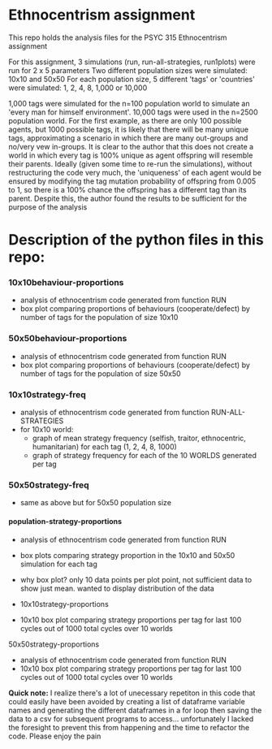 # Ethnocentrism assignment

This repo holds the analysis files for the PSYC 315 Ethnocentrism assignment

For this assignment, 3 simulations (run, run-all-strategies, run1plots) were run for 2 x 5 parameters 
Two different population sizes were simulated: 10x10 and 50x50
For each population size, 5 different 'tags' or 'countries' were simulated: 1, 2, 4, 8, 1,000 or 10,000

1,000 tags were simulated for the n=100 population world to simulate an 'every man for himself environment'. 10,000 tags were used in the n=2500 population world. For the first example, as there are only 100 possible agents, but 1000 possible tags, it is likely that there will be many unique tags, approximating a scenario in which there are many out-groups and no/very vew in-groups. 
It is clear to the author that this does not create a world in which every tag is 100% unique as agent offspring will resemble their parents.
Ideally (given some time to re-run the simulations), without restructuring the code very much, the 'uniqueness' of each agent would be ensured by modifying the tag mutation probability of offspring from 0.005 to 1, so there is a 100% chance the offspring has a different tag than its parent. 
Despite this, the author found the results to be sufficient for the purpose of the analysis

# Description of the python files in this repo:

### 10x10behaviour-proportions
- analysis of ethnocentrism code generated from function RUN
- box plot comparing proportions of behaviours (cooperate/defect) by number of tags for the population of size 10x10 

### 50x50behaviour-proportions
- analysis of ethnocentrism code generated from function RUN
- box plot comparing proportions of behaviours (cooperate/defect) by number of tags for the population of size 50x50 

### 10x10strategy-freq
- analysis of ethnocentrism code generated from function RUN-ALL-STRATEGIES
- for 10x10 world:
	- graph of mean strategy frequency (selfish, traitor, ethnocentric, humanitarian) for each tag (1, 2, 4, 8, 1000)
	- graph of strategy frequency for each of the 10 WORLDS generated per tag 

### 50x50strategy-freq
- same as above but for 50x50 population size

#### population-strategy-proportions
- analysis of ethnocentrism code generated from function RUN
- box plots comparing strategy proportion in the 10x10 and 50x50 simulation for each tag 
- why box plot? only 10 data points per plot point, not sufficient data to show just mean. wanted to display distribution of the data

- 10x10strategy-proportions
- 10x10 box plot comparing strategy proportions per tag for last 100 cycles out of 1000 total cycles over 10 worlds 

50x50strategy-proportions
- analysis of ethnocentrism code generated from function RUN
- 10x10 box plot comparing strategy proportions per tag for last 100 cycles out of 1000 total cycles over 10 worlds 


**Quick note:**
I realize there's a lot of unecessary repetiton in this code that could easily have been avoided by creating a list of dataframe variable names and generating the different dataframes in a for loop then saving the data to a csv for subsequent programs to access... unfortunately I lacked the foresight to prevent this from happening and the time to refactor the code. Please enjoy the pain
